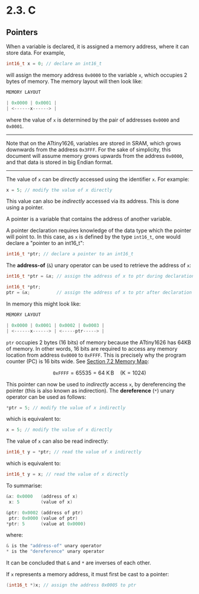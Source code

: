 # 2.3. C

## Pointers

When a variable is declared, it is assigned a memory address,
where it can store data. For example,

```c
int16_t x = 0; // declare an int16_t
```

will assign the memory address `0x0000` to the variable `x`, which
occupies 2 bytes of memory. The memory layout will then look like:

```c
MEMORY LAYOUT

| 0x0000 | 0x0001 |
| <------x------> |
```

where the value of `x` is determined by the pair of addresses
`0x0000` and `0x0001`.

---

Note that on the ATtiny1626, variables are stored in SRAM, which grows
downwards from the address `0x3FFF`. For the sake of simplicity, this
document will assume memory grows upwards from the address `0x0000`, and
that data is stored in big Endian format.

---

The value of `x` can be *directly* accessed using the identifier `x`. For example:

```c
x = 5; // modify the value of x directly
```

This value can also be *indirectly* accessed via its address. This
is done using a pointer.

A pointer is a variable that contains the address of another
variable.

A pointer declaration requires knowledge of the data type which
the pointer will point to. In this case, as `x` is defined by the
type `int16_t`, one would declare a "pointer to an int16_t":

```c
int16_t *ptr; // declare a pointer to an int16_t
```

The **address-of** (`&`) unary operator can be used to retrieve the address of `x`:

```c
int16_t *ptr = &x; // assign the address of x to ptr during declaration

int16_t *ptr;
ptr = &x;          // assign the address of x to ptr after declaration
```

In memory this might look like:

```c
MEMORY LAYOUT

| 0x0000 | 0x0001 | 0x0002 | 0x0003 |
| <------x------> | <-----ptr-----> |
```

`ptr` occupies 2 bytes (16 bits) of memory because the ATtiny1626 has
64KB of memory. In other words, 16 bits are required to access any
memory location from address `0x0000` to `0xFFFF`. This is precisely why
the program counter (PC) is 16 bits wide. See [Section 7.2
Memory Map](https://ww1.microchip.com/downloads/aemDocuments/documents/MCU08/ProductDocuments/DataSheets/ATtiny1624-26-27-DataSheet-DS40002234B.pdf#page=38):

$$
\texttt{0xFFFF} = 65535 = 64\ \mathrm{K\, B} \quad \left( \mathrm{K} = 1024 \right)
$$

This pointer can now be used to *indirectly* access `x`, by dereferencing
the pointer (this is also known as indirection). The **dereference** (`*`)
unary operator can be used as follows:

```c
*ptr = 5; // modify the value of x indirectly
```

which is equivalent to:

```c
x = 5; // modify the value of x directly
```

The value of `x` can also be read indirectly:

```c
int16_t y = *ptr; // read the value of x indirectly
```

which is equivalent to:

```c
int16_t y = x; // read the value of x directly
```

To summarise:

```c
&x: 0x0000   (address of x)
 x: 5        (value of x)

&ptr: 0x0002 (address of ptr)
 ptr: 0x0000 (value of ptr)
*ptr: 5      (value at 0x0000)
```

where:

```c
& is the "address-of" unary operator
* is the "dereference" unary operator
```

It can be concluded that `&` and `*` are inverses of each other.

If `x` represents a memory address, it must first be cast to a pointer:

```c
(int16_t *)x; // assign the address 0x0005 to ptr
```
